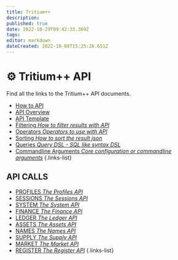 ```yaml
---
title: Tritium++
description: 
published: true
date: 2022-10-29T09:42:33.369Z
tags: 
editor: markdown
dateCreated: 2022-10-08T15:25:26.651Z
---
```


# ⚙ Tritium++ API
Find all the links to the Tritium++ API documents.

- [How to API](/en/tritium++/how-to-api-tritium++)
- [API Overview](/en/tritium++/tritium++-api-overview)
- [API Template](/en/tritium++/tritium++-api-template)
- [Filtering *How to filter results with API*](/en/tritium++/filtering)
- [Operators *Operators to use with API* ](/en/tritium++/operators)
- [Sorting *How to sort the result json*](/en/tritium++/sorting)
- [Queries *Query DSL - SQL like syntax DSL*](/en/tritium++/queries)
- [Commandline Arguments *Core configuration or commandline arguments*](/en/tritium++/cmd-args)
{.links-list}

## API CALLS
- [PROFILES *The Profiles API*](/en/tritium++/profiles)
- [SESSIONS *The Sessions API*](/en/tritium++/sessions)
- [SYSTEM *The System API*](/en/tritium++/system)
- [FINANCE *The Finance API*](/en/tritium++/finance)
- [LEDGER *The Ledger API*](/en/tritium++/ledger)
- [ASSETS *The Assets API*](/en/tritium++/assets)
- [NAMES *The Names API*](/en/tritium++/names)
- [SUPPLY *The Supply API*](/en/tritium++/supply)
- [MARKET *The Market API*](/en/tritium++/market)
- [REGISTER *The Register API*](/en/tritium++/register)
{.links-list}
